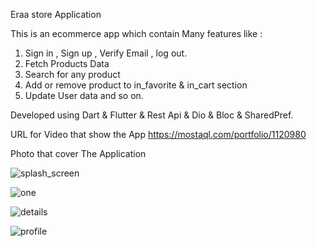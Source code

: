 Eraa store Application

This is an ecommerce app which contain Many features like : 
1. Sign in , Sign up , Verify Email , log out.
2. Fetch Products Data
3. Search for any product
4. Add or remove product to  in_favorite & in_cart section
5. Update User data and so on.

Developed using Dart & Flutter & Rest Api & Dio & Bloc & SharedPref.

URL for Video that show the App https://mostaql.com/portfolio/1120980

Photo that cover The Application

![splash_screen](https://user-images.githubusercontent.com/101535118/197812752-0acf1f9b-9255-4642-b6be-cdab2b553f40.png)

![one](https://user-images.githubusercontent.com/101535118/197812635-fa246537-40f5-41e5-a8db-80b4fb4b2433.png)

![details](https://user-images.githubusercontent.com/101535118/197812893-a7d46f63-38bf-4a36-a8ef-90d8016ec350.png)

![profile](https://user-images.githubusercontent.com/101535118/197812932-921c20ae-710d-4b20-bd38-4792e72bc4fe.png)

